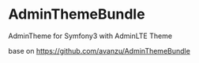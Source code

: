 # AdminThemeBundle
AdminTheme for Symfony3 with AdminLTE Theme

base on https://github.com/avanzu/AdminThemeBundle